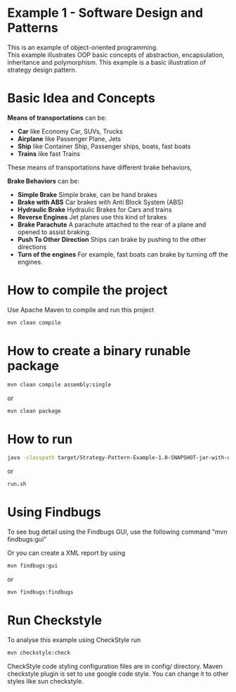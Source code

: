 # Example 1 - Software Design and Patterns

This is an example of object-oriented programming.  
This example illustrates OOP basic concepts of abstraction, encapsulation, inheritance and polymorphism. 
This example is a basic illustration of strategy design pattern. 


# Basic Idea and Concepts 

**Means of transportations** can be:  

+ **Car** like Economy Car, SUVs, Trucks
+ **Airplane** like Passenger Plane, Jets
+ **Ship** like Container Ship, Passenger ships, boats, fast boats
+ **Trains** like fast Trains

These means of transportations have different brake behaviors,  

**Brake Behaviors** can be:

+ **Simple Brake** Simple brake, can be hand brakes 
+ **Brake with ABS** Car brakes with Anti Block System (ABS)
+ **Hydraulic Brake** Hydraulic Brakes for Cars and trains
+ **Reverse Engines** Jet planes use this kind of brakes 
+ **Brake Parachute** A parachute attached to the rear of a plane and opened to assist braking. 
+ **Push To Other Direction** Ships can brake by pushing to the other directions
+ **Turn of the engines** For example, fast boats can brake by turning off the engines. 

 

  





# How to compile the project

Use Apache Maven to compile and run this project

```bash
mvn clean compile
```

# How to create a binary runable package 


```bash
mvn clean compile assembly:single
```



or 


```bash
mvn clean package
```



# How to run


```bash
java -classpath target/Strategy-Pattern-Example-1.0-SNAPSHOT-jar-with-dependencies.jar edu.bu.met.cs665.Main
```

or


```bash
run.sh 
```

# Using Findbugs 

To see bug detail using the Findbugs GUI, use the following command "mvn findbugs:gui"

Or you can create a XML report by using  


```bash
mvn findbugs:gui 
```

or 


```bash
mvn findbugs:findbugs
```

# Run Checkstyle 

To analyse this example using CheckStyle run 

```bash
mvn checkstyle:check
```


CheckStyle code styling configuration files are in config/ directory. Maven checkstyle plugin is set to use google code style. You can change it to other styles like sun checkstyle. 







